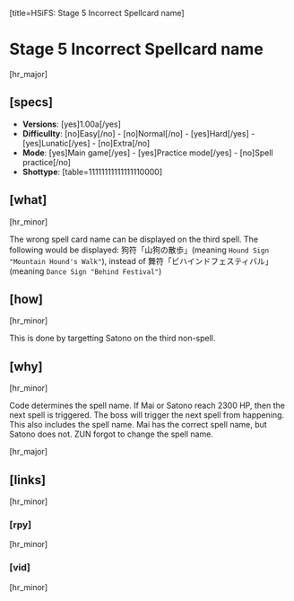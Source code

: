 [title=HSiFS: Stage 5 Incorrect Spellcard name]
# Stage 5 Incorrect Spellcard name
[hr_major]
## [specs]

* **Versions**: [yes]1.00a[/yes]
* **Difficullty**: [no]Easy[/no] - [no]Normal[/no] - [yes]Hard[/yes] - [yes]Lunatic[/yes] - [no]Extra[/no]
* **Mode**: [yes]Main game[/yes] -  [yes]Practice mode[/yes] - [no]Spell practice[/no]
* **Shottype**: [table=11111111111111110000]


## [what] 
[hr_minor]

The wrong spell card name can be displayed on the third spell. The following would be displayed: 狗符「山狗の散歩」(meaning ``Hound Sign "Mountain Hound's Walk"``), instead of 舞符「ビハインドフェスティバル」(meaning ``Dance Sign "Behind Festival"``)

## [how]
[hr_minor]

This is done by targetting Satono on the third non-spell.

## [why]
[hr_minor]

Code determines the spell name. If Mai or Satono reach 2300 HP, then the next spell is triggered. The boss will trigger the next spell from happening. This also includes the spell name.
Mai has the correct spell name, but Satono does not. ZUN forgot to change the spell name.

[hr_major]
## [links]
[hr_minor]
### [rpy]
[hr_minor]
### [vid]
[hr_minor]
